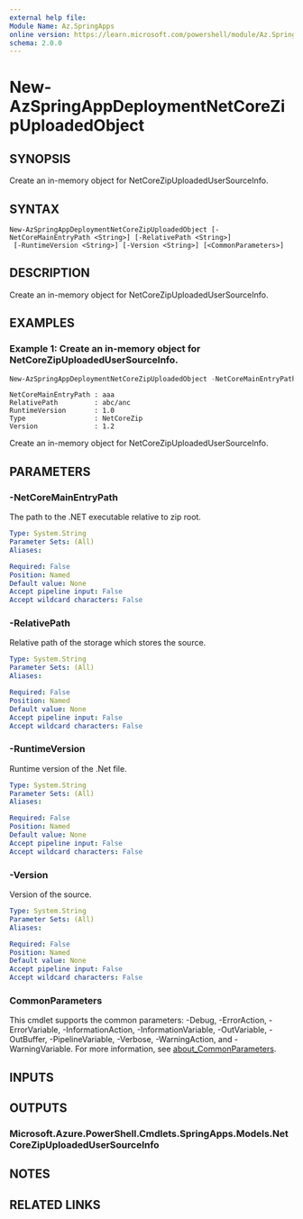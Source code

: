 ```yaml
---
external help file:
Module Name: Az.SpringApps
online version: https://learn.microsoft.com/powershell/module/Az.SpringApps/new-azspringappdeploymentnetcorezipuploadedobject
schema: 2.0.0
---
```


# New-AzSpringAppDeploymentNetCoreZipUploadedObject

## SYNOPSIS
Create an in-memory object for NetCoreZipUploadedUserSourceInfo.

## SYNTAX

```
New-AzSpringAppDeploymentNetCoreZipUploadedObject [-NetCoreMainEntryPath <String>] [-RelativePath <String>]
 [-RuntimeVersion <String>] [-Version <String>] [<CommonParameters>]
```

## DESCRIPTION
Create an in-memory object for NetCoreZipUploadedUserSourceInfo.

## EXAMPLES

### Example 1: Create an in-memory object for NetCoreZipUploadedUserSourceInfo.
```powershell
New-AzSpringAppDeploymentNetCoreZipUploadedObject -NetCoreMainEntryPath aaa -RuntimeVersion 1.0 -RelativePath abc/anc -Version 1.2
```

```output
NetCoreMainEntryPath : aaa
RelativePath         : abc/anc
RuntimeVersion       : 1.0
Type                 : NetCoreZip
Version              : 1.2
```

Create an in-memory object for NetCoreZipUploadedUserSourceInfo.

## PARAMETERS

### -NetCoreMainEntryPath
The path to the .NET executable relative to zip root.

```yaml
Type: System.String
Parameter Sets: (All)
Aliases:

Required: False
Position: Named
Default value: None
Accept pipeline input: False
Accept wildcard characters: False
```

### -RelativePath
Relative path of the storage which stores the source.

```yaml
Type: System.String
Parameter Sets: (All)
Aliases:

Required: False
Position: Named
Default value: None
Accept pipeline input: False
Accept wildcard characters: False
```

### -RuntimeVersion
Runtime version of the .Net file.

```yaml
Type: System.String
Parameter Sets: (All)
Aliases:

Required: False
Position: Named
Default value: None
Accept pipeline input: False
Accept wildcard characters: False
```

### -Version
Version of the source.

```yaml
Type: System.String
Parameter Sets: (All)
Aliases:

Required: False
Position: Named
Default value: None
Accept pipeline input: False
Accept wildcard characters: False
```

### CommonParameters
This cmdlet supports the common parameters: -Debug, -ErrorAction, -ErrorVariable, -InformationAction, -InformationVariable, -OutVariable, -OutBuffer, -PipelineVariable, -Verbose, -WarningAction, and -WarningVariable. For more information, see [about_CommonParameters](http://go.microsoft.com/fwlink/?LinkID=113216).

## INPUTS

## OUTPUTS

### Microsoft.Azure.PowerShell.Cmdlets.SpringApps.Models.NetCoreZipUploadedUserSourceInfo

## NOTES

## RELATED LINKS

